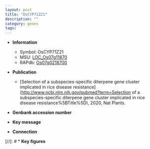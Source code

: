 ```yaml
---
layout: post
title: "OsCYP71Z21"
description: ""
category: genes
tags: 
---
```


* **Information**  
    + Symbol: OsCYP71Z21  
    + MSU: [LOC_Os07g11870](http://rice.uga.edu/cgi-bin/ORF_infopage.cgi?orf=LOC_Os07g11870)  
    + RAPdb: [Os07g0218700](http://rapdb.dna.affrc.go.jp/viewer/gbrowse_details/irgsp1?name=Os07g0218700)  

* **Publication**  
    + [Selection of a subspecies-specific diterpene gene cluster implicated in rice disease resistance](http://www.ncbi.nlm.nih.gov/pubmed?term=Selection of a subspecies-specific diterpene gene cluster implicated in rice disease resistance%5BTitle%5D), 2020, Nat Plants.

* **Genbank accession number**  

* **Key message**  

* **Connection**  

[//]: # * **Key figures**  


